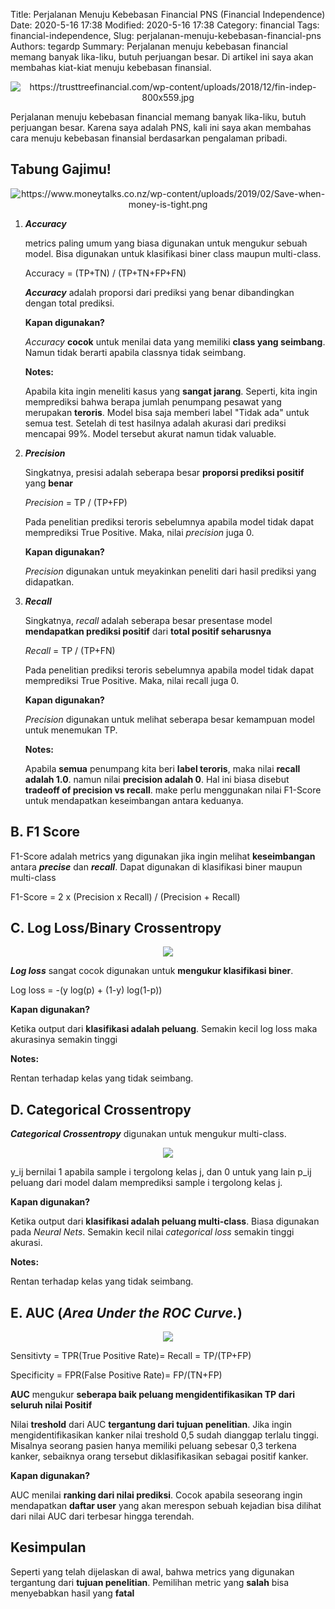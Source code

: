 Title: Perjalanan Menuju Kebebasan Financial PNS (Financial Independence)
Date: 2020-5-16 17:38
Modified: 2020-5-16 17:38
Category: financial
Tags: financial-independence, 
Slug: perjalanan-menuju-kebebasan-financial-pns
Authors: tegardp
Summary: Perjalanan menuju kebebasan financial memang banyak lika-liku, butuh perjuangan besar. Di artikel ini saya akan membahas kiat-kiat menuju kebebasan finansial.

<p align="center">
  <img src="https://trusttreefinancial.com/wp-content/uploads/2018/12/fin-indep-800x559.jpg" alt="https://trusttreefinancial.com/wp-content/uploads/2018/12/fin-indep-800x559.jpg">
</p>

Perjalanan menuju kebebasan financial memang banyak lika-liku, butuh perjuangan besar. Karena saya adalah PNS, kali ini saya akan membahas cara menuju kebebasan finansial berdasarkan pengalaman pribadi.

## **Tabung Gajimu!**

<p align="center">
  <img src="https://www.moneytalks.co.nz/wp-content/uploads/2019/02/Save-when-money-is-tight.png" alt="https://www.moneytalks.co.nz/wp-content/uploads/2019/02/Save-when-money-is-tight.png">
</p>

1. ***Accuracy***

    metrics paling umum yang biasa digunakan untuk mengukur sebuah model. Bisa digunakan untuk klasifikasi biner class maupun multi-class.
    
    Accuracy = (TP+TN) / (TP+TN+FP+FN)
    
    ***Accuracy*** adalah proporsi dari prediksi yang benar dibandingkan dengan total prediksi.
    
    **Kapan digunakan?**
  
    *Accuracy* **cocok** untuk menilai data yang memiliki **class yang seimbang**. Namun tidak berarti apabila classnya tidak seimbang.

    **Notes:**

    Apabila kita ingin meneliti kasus yang **sangat jarang**. Seperti, kita ingin memprediksi bahwa berapa jumlah penumpang pesawat yang merupakan **teroris**. Model bisa saja memberi label "Tidak ada" untuk semua test. Setelah di test hasilnya adalah akurasi dari prediksi mencapai 99%. Model tersebut akurat namun tidak valuable.

2. ***Precision***

    Singkatnya, presisi adalah seberapa besar **proporsi prediksi positif** yang **benar**

    *Precision* = TP / (TP+FP)

    Pada penelitian prediksi teroris sebelumnya apabila model tidak dapat memprediksi True Positive. Maka, nilai *precision* juga 0.

    **Kapan digunakan?**

    *Precision* digunakan untuk meyakinkan peneliti dari hasil prediksi yang didapatkan.

3. ***Recall***
  
    Singkatnya, *recall* adalah seberapa besar presentase model **mendapatkan prediksi positif** dari **total positif seharusnya**

    *Recall* = TP / (TP+FN)

    Pada penelitian prediksi teroris sebelumnya apabila model tidak dapat memprediksi True Positive. Maka, nilai recall juga 0.

    **Kapan digunakan?**

    *Precision* digunakan untuk melihat seberapa besar kemampuan model untuk menemukan TP.

    **Notes:**

    Apabila **semua** penumpang kita beri **label teroris**, maka nilai **recall adalah 1.0**. namun nilai **precision adalah 0**. Hal ini biasa disebut **tradeoff of precision vs recall**. make perlu menggunakan nilai F1-Score untuk mendapatkan keseimbangan antara keduanya.

## **B. F1 Score**

  F1-Score adalah metrics yang digunakan jika ingin melihat **keseimbangan** antara ***precise*** dan ***recall***. Dapat digunakan di klasifikasi biner maupun multi-class

  F1-Score = 2 x (Precision x Recall) / (Precision + Recall)


## **C. Log Loss/Binary Crossentropy**

  <p align="center">
    <img src="https://miro.medium.com/max/556/0*8oDE1l2eWLw81clR.png">
  </p>

  ***Log loss*** sangat cocok digunakan untuk **mengukur klasifikasi biner**. 

  Log loss = -(y log(p) + (1-y) log(1-p))
  
  **Kapan digunakan?**

  Ketika output dari **klasifikasi adalah peluang**. Semakin kecil log loss maka akurasinya semakin tinggi

  **Notes:**

  Rentan terhadap kelas yang tidak seimbang.

## **D. Categorical Crossentropy**

  ***Categorical Crossentropy*** digunakan untuk mengukur multi-class.

  <p align="center">
    <img src="https://miro.medium.com/max/344/0*zneWdU4GN_WBzTIF.gif">
  </p>

  y_ij bernilai 1 apabila sample i tergolong kelas j, dan 0 untuk yang lain
  p_ij peluang dari model dalam memprediksi sample i tergolong kelas j.

  **Kapan digunakan?**

  Ketika output dari **klasifikasi adalah peluang multi-class**. Biasa digunakan pada *Neural Nets*. Semakin kecil nilai *categorical loss* semakin tinggi akurasi.

  **Notes:**

  Rentan terhadap kelas yang tidak seimbang.

## **E. AUC (*Area Under the ROC Curve.*)**

  <p align="center">
    <img src="https://miro.medium.com/max/875/0*Dkq9YLJM5t8k0Fcb">
  </p>

  Sensitivty = TPR(True Positive Rate)= Recall = TP/(TP+FP)
  
  Specificity = FPR(False Positive Rate)= FP/(TN+FP)


  **AUC** mengukur **seberapa baik peluang mengidentifikasikan TP dari seluruh nilai Positif**

  Nilai **treshold** dari AUC **tergantung dari tujuan penelitian**. Jika ingin mengidentifikasikan kanker nilai treshold 0,5 sudah dianggap terlalu tinggi. Misalnya seorang pasien hanya memiliki peluang sebesar 0,3 terkena kanker, sebaiknya orang tersebut diklasifikasikan sebagai positif kanker.

  **Kapan digunakan?**

  AUC menilai **ranking dari nilai prediksi**. Cocok apabila seseorang ingin mendapatkan **daftar user** yang akan merespon sebuah kejadian bisa dilihat dari nilai AUC dari terbesar hingga terendah.

## Kesimpulan

  Seperti yang telah dijelaskan di awal, bahwa metrics yang digunakan tergantung dari **tujuan penelitian**. Pemilihan metric yang **salah** bisa menyebabkan hasil yang **fatal**